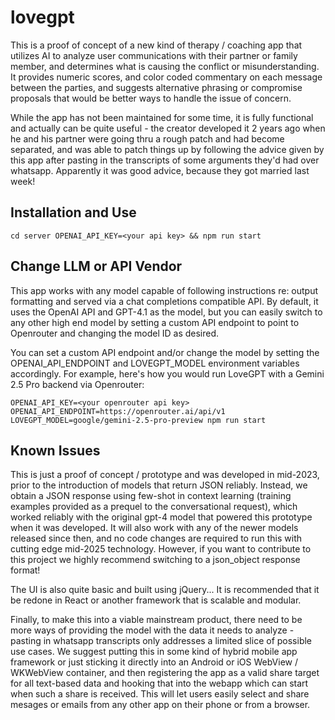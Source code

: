 # lovegpt
This is a proof of concept of a new kind of therapy / coaching app that utilizes AI to analyze user communications with their partner or family member, and determines what is causing the conflict or misunderstanding. It provides numeric scores, and color coded commentary on each message between the parties, and suggests alternative phrasing or compromise proposals that would be better ways to handle the issue of concern.

While the app has not been maintained for some time, it is fully functional and actually can be quite useful - the creator developed it 2 years ago when he and his partner were going thru a rough patch and had become separated, and was able to patch things up by following the advice given by this app after pasting in the transcripts of some arguments they'd had over whatsapp. Apparently it was good advice, because they got married last week!

## Installation and Use

`
cd server
OPENAI_API_KEY=<your api key> && npm run start
`

## Change LLM or API Vendor
This app works with any model capable of following instructions re: output formatting and served via a chat completions compatible API. By default, it uses the OpenAI API and GPT-4.1 as the model, but you can easily switch to any other high end model by setting a custom API endpoint to point to Openrouter and changing the model ID as desired.

You can set a custom API endpoint and/or change the model by setting the OPENAI_API_ENDPOINT and LOVEGPT_MODEL environment variables accordingly. For example, here's how you would run LoveGPT with a Gemini 2.5 Pro backend via Openrouter:

`
OPENAI_API_KEY=<your openrouter api key> OPENAI_API_ENDPOINT=https://openrouter.ai/api/v1 LOVEGPT_MODEL=google/gemini-2.5-pro-preview npm run start
`

## Known Issues

This is just a proof of concept / prototype and was developed in mid-2023, prior to the introduction of models that return JSON reliably. Instead, we obtain a JSON response using few-shot in context learning (training examples provided as a prequel to the conversational request), which worked reliably with the original gpt-4 model that powered this prototype when it was developed. It will also work with any of the newer models released since then, and no code changes are required to run this with cutting edge mid-2025 technology. However, if you want to contribute to this project we highly recommend switching to a json_object response format!

The UI is also quite basic and built using jQuery... It is recommended that it be redone in React or another framework that is scalable and modular.

Finally, to make this into a viable mainstream product, there need to be more ways of providing the model with the data it needs to analyze - pasting in whatsapp transcripts only addresses a limited slice of possible use cases. We suggest putting this in some kind of hybrid mobile app framework or just sticking it directly into an Android or iOS WebView / WKWebView container, and then registering the app as a valid share target for all text-based data and hooking that into the webapp which can start when such a share is received. This will let users easily select and share mesages or emails from any other app on their phone or from a browser. 
